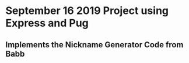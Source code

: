 # September 16 2019 Project using Express and Pug

## Implements the Nickname Generator Code from Babb

